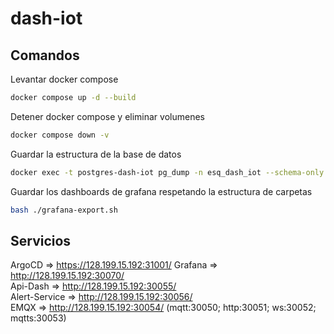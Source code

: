 # **dash-iot**
## **Comandos**
Levantar docker compose

```bash
docker compose up -d --build
```

Detener docker compose y eliminar volumenes

```bash
docker compose down -v
```

Guardar la estructura de la base de datos

```bash
docker exec -t postgres-dash-iot pg_dump -n esq_dash_iot --schema-only --no-owner dash-iot -f /tmp/1-schema.sql && docker cp postgres-dash-iot:/tmp/1-schema.sql postgres/init/1-schema.sql
```

Guardar los dashboards de grafana respetando la estructura de carpetas
```bash
bash ./grafana-export.sh
```

## **Servicios**  
ArgoCD => https://128.199.15.192:31001/ 
Grafana => http://128.199.15.192:30070/  
Api-Dash => http://128.199.15.192:30055/  
Alert-Service => http://128.199.15.192:30056/  
EMQX => http://128.199.15.192:30054/ (mqtt:30050; http:30051; ws:30052; mqtts:30053)

